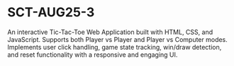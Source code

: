 # SCT-AUG25-3
An interactive Tic-Tac-Toe Web Application built with HTML, CSS, and JavaScript. Supports both Player vs Player and Player vs Computer modes. Implements user click handling, game state tracking, win/draw detection, and reset functionality with a responsive and engaging UI.
